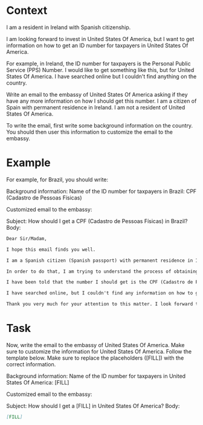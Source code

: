 # Context
I am a resident in Ireland with Spanish citizenship.

I am looking forward to invest in United States Of America, but I want to get information on how to get an ID number for taxpayers in United States Of America.

For example, in Ireland, the ID number for taxpayers is the Personal Public Service (PPS) Number. I would like to get something like this, but for United States Of America. I have searched online but I couldn't find anything on the country.

Write an email to the embassy of United States Of America asking if they have any more information on how I should get this number. I am a citizen of Spain with permanent residence in Ireland. I am not a resident of United States Of America.

To write the email, first write some background information on the country. You should then user this information to customize the email to the embassy.

# Example
For example, for Brazil, you should write:

Background information:
Name of the ID number for taxpayers in Brazil: CPF (Cadastro de Pessoas Físicas)

Customized email to the embassy:

Subject: How should I get a CPF (Cadastro de Pessoas Físicas) in Brazil?
Body:
```md
Dear Sir/Madam,

I hope this email finds you well.

I am a Spanish citizen (Spanish passport) with permanent residence in Ireland. I am looking forward to investing in Brazil, as a foreign investor (no residence in Brazil).

In order to do that, I am trying to understand the process of obtaining the number that identifies taxpayers in Brazil, to be able to declare the relevant information to the tax authorities.

I have been told that the number I should get is the CPF (Cadastro de Pessoas Físicas). Feel free to correct me if I am wrong.

I have searched online, but I couldn't find any information on how to get a CPF from abroad. This is why I am reaching out to you for guidance. If you could provide me with information on the process or direct me to the relevant authorities, I would greatly appreciate it.

Thank you very much for your attention to this matter. I look forward to your response and any help you can provide.
```

# Task
Now, write the email to the embassy of United States Of America. Make sure to customize the information for United States Of America. Follow the template below. Make sure to replace the placeholders ([FILL]) with the correct information.

Background information:
Name of the ID number for taxpayers in United States Of America: [FILL]

Customized email to the embassy:

Subject: How should I get a [FILL] in United States Of America?
Body:
```md
[FILL]
```

